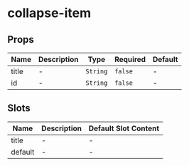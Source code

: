 # collapse-item

## Props

<!-- @vuese:collapse-item:props:start -->
|Name|Description|Type|Required|Default|
|---|---|---|---|---|
|title|-|`String`|`false`|-|
|id|-|`String`|`false`|-|

<!-- @vuese:collapse-item:props:end -->


## Slots

<!-- @vuese:collapse-item:slots:start -->
|Name|Description|Default Slot Content|
|---|---|---|
|title|-|-|
|default|-|-|

<!-- @vuese:collapse-item:slots:end -->


